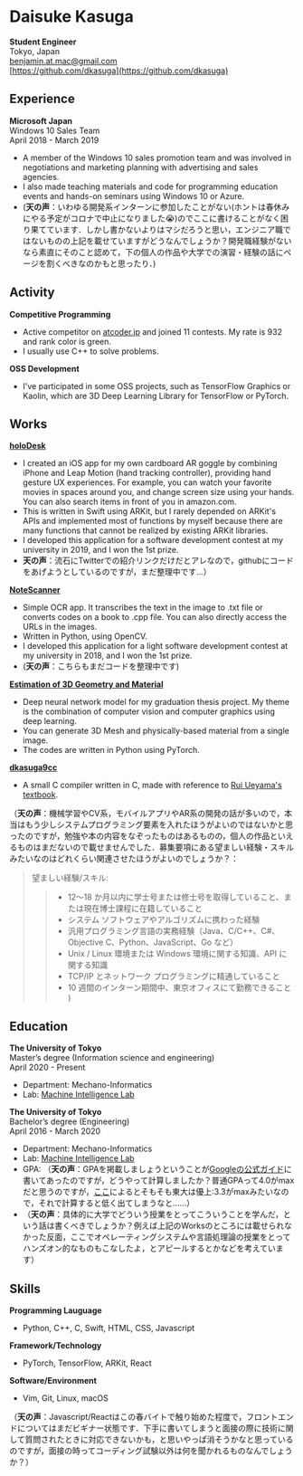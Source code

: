 # Daisuke Kasuga
**Student Engineer**<br>
Tokyo, Japan<br>
benjamin.at.mac@gmail.com<br>
[https://github.com/dkasuga](https://github.com/dkasuga)

## Experience
**Microsoft Japan**<br>
Windows 10 Sales Team<br>
April 2018 - March 2019
- A member of the Windows 10 sales promotion team and was involved in negotiations and marketing planning with advertising and sales agencies.
- I also made teaching materials and code for programming education events and hands-on seminars using Windows 10 or Azure.
- (**天の声**：いわゆる開発系インターンに参加したことがない(ホントは春休みにやる予定がコロナで中止になりました😭)のでここに書けることがなく困り果てています．しかし書かないよりはマシだろうと思い，エンジニア職ではないものの上記を載せていますがどうなんでしょうか？開発職経験がないなら素直にそのこと認めて，下の個人の作品や大学での演習・経験の話にページを割くべきなのかもと思ったり．)

## Activity
**Competitive Programming**
- Active competitor on [atcoder.jp](https://atcoder.jp) and joined 11 contests. My rate is 932 and rank color is green.
- I usually use C++ to solve problems.

**OSS Development**
- I've participated in some OSS projects, such as TensorFlow Graphics or Kaolin, which are 3D Deep Learning Library for TensorFlow or PyTorch.

## Works
**[holoDesk](https://twitter.com/benmon0412/status/1085146690250694656?s=20)**
- I created an iOS app for my own cardboard AR goggle by combining iPhone and Leap Motion (hand tracking controller), providing hand gesture UX experiences. For example, you can watch your favorite movies in spaces around you, and change screen size using your hands. You can also search items in front of you in amazon.com.
- This is written in Swift using ARKit, but I rarely depended on ARKit's APIs and implemented most of functions by myself because there are many functions that cannot be realized by existing ARKit libraries.
- I developed this application for a software development contest at my university in 2019, and I won the 1st prize.
- **天の声**：流石にTwitterでの紹介リンクだけだとアレなので，githubにコードをあげようとしているのですが，まだ整理中です…）

**[NoteScanner](https://github.com/dkasuga/NoteScanner)**
- Simple OCR app. It transcribes the text in the image to .txt file or converts codes on a book to .cpp file. You can also directly access the URLs in the images.
- Written in Python, using OpenCV.
- I developed this application for a light software development contest at my university in 2018, and I won the 1st prize.
- (**天の声**：こちらもまだコードを整理中です)

**[Estimation of 3D Geometry and Material](https://github.com/dkasuga/EstimationOf3DGeometryAndMaterial)**
- Deep neural network model for my graduation thesis project. My theme is the combination of computer vision and computer graphics using deep learning.
- You can generate 3D Mesh and physically-based material from a single image.
- The codes are written in Python using PyTorch.

**[dkasuga9cc](https://github.com/dkasuga/dkasuga9cc)**
- A small C compiler written in C, made with reference to [Rui Ueyama's textbook](https://www.sigbus.info/compilerbook).


（**天の声**：機械学習やCV系，モバイルアプリやAR系の開発の話が多いので，本当はもう少しシステムプログラミング要素を入れたほうがよいのではないかと思ったのですが，勉強や本の内容をなぞったものはあるものの，個人の作品といえるものはまだないので載せませんでした．募集要項にある望ましい経験・スキルみたいなのはどれくらい関連させたほうがよいのでしょうか？：
>望ましい経験/スキル:
>>- 12～18 か月以内に学士号または修士号を取得していること、または現在博士課程に在籍していること
>>- システム ソフトウェアやアルゴリズムに携わった経験
>>- 汎用プログラミング言語の実務経験（Java、C/C++、C#、Objective C、Python、JavaScript、Go など）
>>- Unix / Linux 環境または Windows 環境に関する知識、API に関する知識
>>- TCP/IP とネットワーク プログラミングに精通していること
>>- 10 週間のインターン期間中、東京オフィスにて勤務できること
)

## Education

**The University of Tokyo**<br>
Master’s degree (Information science and engineering)<br/>
April 2020 - Present

- Department: Mechano-Informatics
- Lab: [Machine Intelligence Lab](https://www.mi.t.u-tokyo.ac.jp/en/)

**The University of Tokyo**<br>
Bachelor’s degree (Engineering)<br>
April 2016 - March 2020

- Department: Mechano-Informatics
- Lab: [Machine Intelligence Lab](https://www.mi.t.u-tokyo.ac.jp/en/)
- GPA: （**天の声**：GPAを掲載しましょうということが[Googleの公式ガイド](https://careers.google.com/intl/ja_jp/stories/applying-to-google/)に書いてあったのですが，どうやって計算しましたか？普通GPAって4.0がmaxだと思うのですが，[ここ](https://applications.friendsofutokyo.org/GPACalculator/GPACalculator3)によるとそもそも東大は優上:3.3がmaxみたいなので，それで計算すると低く出てしまうなと……）
- （**天の声**：具体的に大学でどういう授業をとってこういうことを学んだ，という話は書くべきでしょうか？例えば上記のWorksのところには載せられなかった反面，ここでオペレーティングシステムや言語処理論の授業をとってハンズオン的なものもこなしたよ，とアピールするとかなどを考えています）

## Skills
**Programming Lauguage**
- Python, C++, C, Swift, HTML, CSS, Javascript

**Framework/Technology**
- PyTorch, TensorFlow, ARKit, React

**Software/Environment**
- Vim, Git, Linux, macOS

（**天の声**：Javascript/Reactはこの春バイトで触り始めた程度で，フロントエンドについてはまだビギナー状態です．下手に書いてしまうと面接の際に技術に関して質問されたときに対応できないかも，と思いやっぱ消そうかなと思っているのですが，面接の時ってコーディング試験以外は何を聞かれるものなんでしょうか？）
